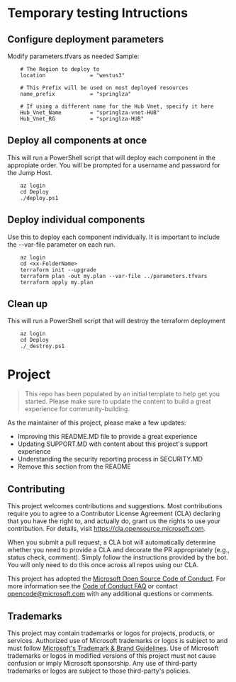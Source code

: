 # Temporary testing Intructions 

## Configure deployment parameters
Modify parameters.tfvars as needed
Sample:
```
    # The Region to deploy to
    location              = "westus3"

    # This Prefix will be used on most deployed resources
    name_prefix           = "springlza"

    # If using a different name for the Hub Vnet, specify it here
    Hub_Vnet_Name         = "springlza-vnet-HUB"
    Hub_Vnet_RG           = "springlza-HUB"
```

## Deploy all components at once
This will run a PowerShell script that will deploy each component in the appropiate order. You will be prompted for a username and password for the Jump Host.
```
    az login
    cd Deploy
    ./deploy.ps1
```

## Deploy individual components
Use this to deploy each component individually.  It is important to include the --var-file parameter on each run.
```
    az login
    cd <xx-FolderName>
	terraform init --upgrade
	terraform plan -out my.plan --var-file ../parameters.tfvars
    terraform apply my.plan
```

## Clean up
This will run a PowerShell script that will destroy the terraform deployment
```
    az login
    cd Deploy
    ./_destroy.ps1
```


# Project

> This repo has been populated by an initial template to help get you started. Please
> make sure to update the content to build a great experience for community-building.

As the maintainer of this project, please make a few updates:

- Improving this README.MD file to provide a great experience
- Updating SUPPORT.MD with content about this project's support experience
- Understanding the security reporting process in SECURITY.MD
- Remove this section from the README

## Contributing

This project welcomes contributions and suggestions.  Most contributions require you to agree to a
Contributor License Agreement (CLA) declaring that you have the right to, and actually do, grant us
the rights to use your contribution. For details, visit https://cla.opensource.microsoft.com.

When you submit a pull request, a CLA bot will automatically determine whether you need to provide
a CLA and decorate the PR appropriately (e.g., status check, comment). Simply follow the instructions
provided by the bot. You will only need to do this once across all repos using our CLA.

This project has adopted the [Microsoft Open Source Code of Conduct](https://opensource.microsoft.com/codeofconduct/).
For more information see the [Code of Conduct FAQ](https://opensource.microsoft.com/codeofconduct/faq/) or
contact [opencode@microsoft.com](mailto:opencode@microsoft.com) with any additional questions or comments.

## Trademarks

This project may contain trademarks or logos for projects, products, or services. Authorized use of Microsoft 
trademarks or logos is subject to and must follow 
[Microsoft's Trademark & Brand Guidelines](https://www.microsoft.com/en-us/legal/intellectualproperty/trademarks/usage/general).
Use of Microsoft trademarks or logos in modified versions of this project must not cause confusion or imply Microsoft sponsorship.
Any use of third-party trademarks or logos are subject to those third-party's policies.

